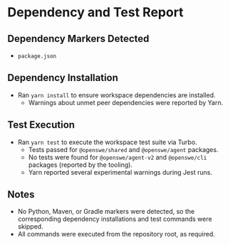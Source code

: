 # Dependency and Test Report

## Dependency Markers Detected
- `package.json`

## Dependency Installation
- Ran `yarn install` to ensure workspace dependencies are installed.
  - Warnings about unmet peer dependencies were reported by Yarn.

## Test Execution
- Ran `yarn test` to execute the workspace test suite via Turbo.
  - Tests passed for `@openswe/shared` and `@openswe/agent` packages.
  - No tests were found for `@openswe/agent-v2` and `@openswe/cli` packages (reported by the tooling).
  - Yarn reported several experimental warnings during Jest runs.

## Notes
- No Python, Maven, or Gradle markers were detected, so the corresponding dependency installations and test commands were skipped.
- All commands were executed from the repository root, as required.
